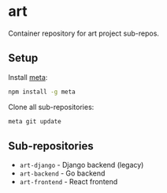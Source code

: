 # art

Container repository for art project sub-repos.

## Setup

Install [meta](https://github.com/mateodelnorte/meta):

```bash
npm install -g meta
```

Clone all sub-repositories:

```bash
meta git update
```

## Sub-repositories

- `art-django` - Django backend (legacy)
- `art-backend` - Go backend
- `art-frontend` - React frontend
